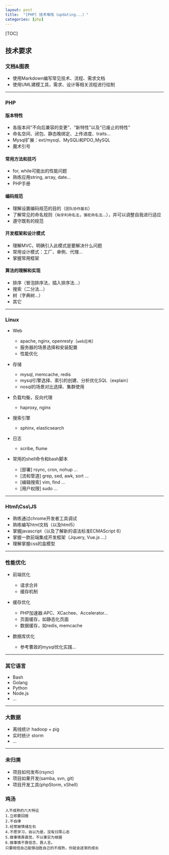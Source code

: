 ```yaml
---
layout: post
title:  "[PHP] 技术堆栈（updating...）"
categories: [php]
---
```


[TOC]

## 技术要求


### 文档&图表

* 使用Markdown编写常见技术、流程、需求文档
* 使用UML建模工具，需求、设计等相关流程进行绘制

------------------------------------------------------------

### PHP

#### 版本特性
* 各版本间“不向后兼容的变更”、“新特性”以及“已废止的特性”
* 命名空间、闭包、静态晚绑定、上传进度、traits...
* Mysql扩展：ext/mysql、MySQLi和PDO_MySQL
* 魔术引号

#### 常用方法和技巧
* for, while可能出的性能问题
* 熟练应用string, array, date...
* PHP手册

#### 编码规范
* 理解设置编码规范的目的（`团队协作基石`）
* 了解常见的命名规则（`匈牙利命名法`，`骆驼命名法`...），并可以调整自我进行适应
* 遵守既有的规范

#### 开发框架和设计模式
* 理解MVC，明确引入此模式是要解决什么问题
* 常用设计模式：工厂、单例、代理...
* 掌握常用框架
	
#### 算法的理解和实现
* 排序（冒泡排序法，插入排序法...）
* 搜索（二分法...）
* 树（字典树...）
* 其它

------------------------------------------------------------

### Linux

+ Web
	* apache, nginx, openresty（`web应用`）
	* 服务器的场景选择和安装配置
	* 性能优化

+ 存储
	* mysql, memcache, redis
	* mysql引擎选择、索引的创建、分析优化SQL（explain）
	* nosql的场景对比选择、集群使用

+ 负载均衡，反向代理
	* haproxy, nginx

+ 搜索引擎
	* sphinx, elasticsearch

+ 日志
	* scribe, flume

+ 常用的shell命令和bash脚本
	* [部署] rsync, cron, nohup ...
	* [流和管道] grep, sed, awk, sort ...
	* [编辑搜索] vim, find ...
	* [用户权限] sudo ...

------------------------------------------------------------

### Html\Css\JS

* 熟练通过chrome开发者工具调试
* 熟练编写html文档（以及html5）
* 掌握javascript（以及了解新的语法标准ECMAScript 6）
* 掌握一款前端集成开发框架（Jquery, Vue.js ...）
* 理解掌握css的盒模型

------------------------------------------------------------

### 性能优化

+ 前端优化
	* 请求合并
	* 缓存机制

+ 缓存优化
	* PHP加速器:APC、XCachee、Accelerator...
	* 页面缓存，如静态化页面
	* 数据缓存，如redis, memcache

+ 数据库优化
	* 参考曹政的mysql优化实践...

------------------------------------------------------------

### 其它语言

* Bash
* Golang
* Python
* Node.js
* ...

------------------------------------------------------------

### 大数据

* 离线统计 hadoop + pig
* 实时统计 storm
* ...

------------------------------------------------------------

### 未归类

* 项目如何发布(rsync)
* 项目如果开发(samba, svn, git)
* 项目开发工具(phpStorm, xShell)


### 鸡汤


	人不成熟的六大特征
	1.立即要回报 
	2.不自律
	3.经常被情绪左右
	4.不愿学习，自以为是，没有归零心态
	5.做事情靠直觉，不以事实为根据
	6.做事情不靠信念，靠人言。
	只要相信自己能够战胜自己的不成熟，你就会逐渐的成长
